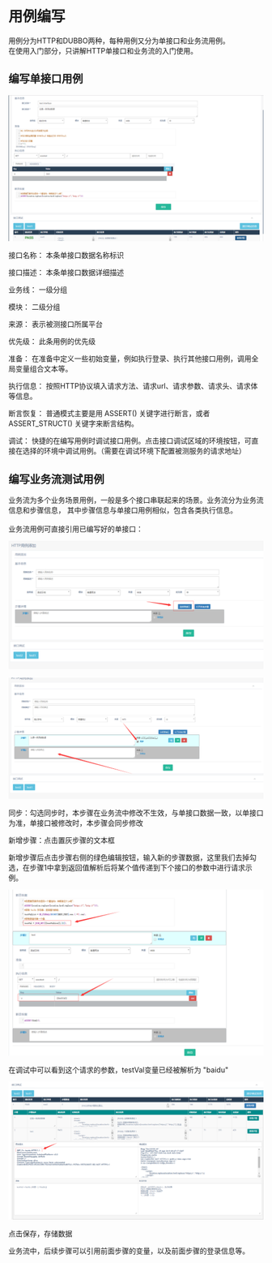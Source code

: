 # 用例编写

用例分为HTTP和DUBBO两种，每种用例又分为单接口和业务流用例。<br>
在使用入门部分，只讲解HTTP单接口和业务流的入门使用。<br>

## 编写单接口用例

![图片](/image/接口测试平台前台使用单接口创建.png)

接口名称： 本条单接口数据名称标识

接口描述： 本条单接口数据详细描述

业务线：   一级分组

模块：     二级分组

来源：     表示被测接口所属平台

优先级：   此条用例的优先级

准备：   在准备中定义一些初始变量，例如执行登录、执行其他接口用例，调用全局变量组合文本等。

执行信息：   按照HTTP协议填入请求方法、请求url、请求参数、请求头、请求体等信息。

断言恢复：    普通模式主要是用 ASSERT() 关键字进行断言，或者 ASSERT_STRUCT() 关键字来断言结构。

调试：    快捷的在编写用例时调试接口用例。点击接口调试区域的环境按钮，可直接在选择的环境中调试用例。（需要在调试环境下配置被测服务的请求地址）

## 编写业务流测试用例

业务流为多个业务场景用例，一般是多个接口串联起来的场景。业务流分为业务流信息和步骤信息，
其中步骤信息与单接口用例相似，包含各类执行信息。<br>
<br>
业务流用例可直接引用已编写好的单接口：

![图片](/image/接口测试平台后台业务流选择单接口页面.png)

![图片](/image/接口测试平台前台使用业务流同步与新增步骤.png)

同步：勾选同步时，本步骤在业务流中修改不生效，与单接口数据一致，以单接口为准，单接口被修改时，本步骤会同步修改

新增步骤：点击置灰步骤的文本框

新增步骤后点击步骤右侧的绿色编辑按钮，输入新的步骤数据，这里我们去掉勾选，在步骤1中拿到返回值解析后将某个值传递到下个接口的参数中进行请求示例。

![图片](/image/接口测试平台前台业务流变量传递示例.png)

在调试中可以看到这个请求的参数，testVal变量已经被解析为 "baidu"

![图片](/image/接口测试平台前台使用业务流变量传递调试结果.png)

点击保存，存储数据 <br>

业务流中，后续步骤可以引用前面步骤的变量，以及前面步骤的登录信息等。<br>
